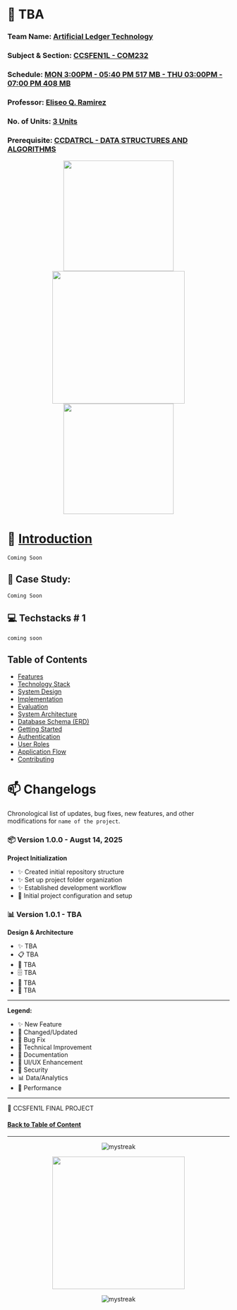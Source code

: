 # 💫 TBA

<!-- Background github cover with short introduction down below 
<img src="https://github.com/flexycode/CTINFMGL/blob/main/asset/Information-Management.png" />
-->

### Team Name: [Artificial Ledger Technology](https://github.com/flexycode)    
### Subject & Section: [CCSFEN1L - COM232](https://www.youtube.com/watch?v=fFqxDrmQLnQ&list=RDfFqxDrmQLnQ&start_radio=1)
### Schedule: [MON 3:00PM - 05:40 PM 517 MB - THU 03:00PM - 07:00 PM 408 MB](https://www.youtube.com/watch?v=dL7Vn7hJDAk&list=RDdL7Vn7hJDAk&start_radio=1)
### Professor: [Eliseo Q. Ramirez](https://github.com/)     
### No. of Units: [3 Units](https://www.youtube.com/watch?v=UVJSA2N39NU&list=RDUVJSA2N39NU&start_radio=1)
### Prerequisite: [CCDATRCL - DATA STRUCTURES AND ALGORITHMS](https://github.com/flexycode/CCDATRCL)

<!-- 🤖 Software Engineering 🤖 -->
<div align="center">
<img src="https://media.giphy.com/media/v1.Y2lkPWVjZjA1ZTQ3NTRmeHg0b2kwaW1qeGtvaDFjenpxdXB4YThyZzhjampncWRncnZsbCZlcD12MV9zdGlja2Vyc19zZWFyY2gmY3Q9cw/Y06e2KFCG48qwNMGK2/giphy.gif" width="250">
<img src="https://media.giphy.com/media/v1.Y2lkPWVjZjA1ZTQ3end4eTE0ejQxNG0wbml6anVmcW02NG4zeG1kMTVkcThwdmg1YTViZyZlcD12MV9zdGlja2Vyc19zZWFyY2gmY3Q9cw/nVId9DzWXVjMQc6SMn/giphy.gif" width="300">
<img src="https://media.giphy.com/media/v1.Y2lkPWVjZjA1ZTQ3eHhhY3k5bjZ2cjh6eHI5c253YTk1M29wcGI4MWkzYng4OGhyN3huaCZlcD12MV9zdGlja2Vyc19zZWFyY2gmY3Q9cw/yWYjFi5Uh6ehJrJ4Rc/giphy.gif" width="250">
</div>

<!-- Introduction down below -->
# 🧠 [Introduction](#introduction)

```
Coming Soon
```

## 🏦 Case Study:
```
Coming Soon
```

<!-- Techstacks down below (temporary need some proper decision for the group team in order to inlign for the project -->
## 💻 Techstacks # 1

```
coming soon
```

## Table of Contents
- [Features](#features)
- [Technology Stack](#technology-stack)
- [System Design](#system-design)
- [Implementation](#implementation)
- [Evaluation](#evaluation)
- [System Architecture](#system-architecture)
- [Database Schema (ERD)](#database-schema)
- [Getting Started](#getting-started)
- [Authentication](#authentication)
- [User Roles](#user-roles)
- [Application Flow](#application-flow)
- [Contributing](#contributing)


<!-- Always document your changes, pull-request, bugfix, updates, patch notes for this final project. Always use this "🧊 Flight Booking" for commiting message for "pushing code" or "Pull-request"   -->
# 📫 Changelogs 
Chronological list of updates, bug fixes, new features, and other modifications for ```name of the project```.

### 📦 Version 1.0.0 - Augst 14, 2025
**Project Initialization**
- ✨ Created initial repository structure
- ✨ Set up project folder organization
- ✨ Established development workflow
- 🔧 Initial project configuration and setup

### 📊 Version 1.0.1 - TBA
**Design & Architecture**
- ✨ TBA
- 📋 TBA
- 📁 TBA
- 🗄️ TBA
- 🍃 TBA
- 📖 TBA


---

**Legend:**
- ✨ New Feature
- 🔄 Changed/Updated
- 🐛 Bug Fix
- 🔧 Technical Improvement
- 📖 Documentation
- 🎨 UI/UX Enhancement
- 🔐 Security
- 📊 Data/Analytics
- 🚀 Performance

---

🧊 CCSFEN1L FINAL PROJECT

<!-- Introduction Pannel button link, it will redirect to the top -->

#### [Back to Table of Content](#-introduction)


<!-- End point line insert Thanks for visiting enjoy your day, feel free to modify this  -->
---

<p align="center">
<img src="https://readme-typing-svg.demolab.com/?lines=Thanks+For+Visiting+Enjoy+Your+Day+~!;" alt="mystreak"/>
</p>

<!-- Siero Miero -->
<div align="center">
<img src="https://media.giphy.com/media/v1.Y2lkPTc5MGI3NjExYmxsYm56NWNjMWJzZmtoc2Fkb25ucnBvNXU4emd5cGphY3V0bGNwaSZlcD12MV9zdGlja2Vyc19zZWFyY2gmY3Q9cw/nD0DiLJXj9c5Tg7QFk/giphy.gif" width="300">
</div>

<!-- End point line insert Comeback again next time, feel free to modify this  -->
<p align="center">
<img src="https://readme-typing-svg.demolab.com/?lines=Come+Back+Again+next+time" alt="mystreak"/>
</p>

</p>
    
